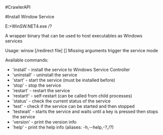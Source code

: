 #CrawlerAPI

#Install Window Service 

E:\>WinSW.NET4.exe /?

A wrapper binary that can be used to host executables as Windows services

Usage: winsw [/redirect file] <command> [<args>]
       Missing arguments trigger the service mode

Available commands:
- 'install'   - install the service to Windows Service Controller
- 'uninstall' - uninstall the service
- 'start'     - start the service (must be installed before)
- 'stop'      - stop the service
- 'restart'   - restart the service
- 'restart!'  - self-restart (can be called from child processes)
- 'status'    - check the current status of the service
- 'test'      - check if the service can be started and then stopped
- 'testwait'  - starts the service and waits until a key is pressed then stops the service
- 'version'   - print the version info
- 'help'      - print the help info (aliases: -h,--help,-?,/?)